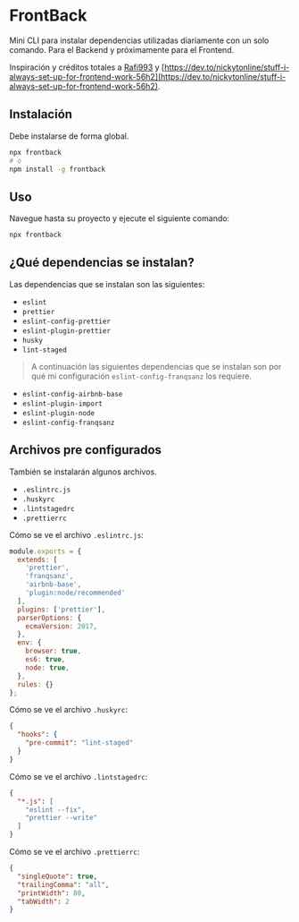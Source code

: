 # FrontBack

Mini CLI para instalar dependencias utilizadas diariamente con un solo comando. Para el Backend y próximamente para el Frontend.

Inspiración y créditos totales a [Rafi993](https://github.com/Rafi993/frontend-dev) y [https://dev.to/nickytonline/stuff-i-always-set-up-for-frontend-work-56h2](https://dev.to/nickytonline/stuff-i-always-set-up-for-frontend-work-56h2).

## Instalación
Debe instalarse de forma global.

```sh
npx frontback
# o
npm install -g frontback
```

## Uso
Navegue hasta su proyecto y ejecute el siguiente comando:

```sh
npx frontback
```

## ¿Qué dependencias se instalan?

Las dependencias que se instalan son las siguientes:

* `eslint`
* `prettier`
* `eslint-config-prettier`
* `eslint-plugin-prettier`
* `husky`
* `lint-staged`
  <!-- * stylelint -->
  <!-- * stylelint-config-standard -->

> A continuación las siguientes dependencias que se instalan son por qué mi configuración `eslint-config-franqsanz` los requiere.
* `eslint-config-airbnb-base`
* `eslint-plugin-import`
* `eslint-plugin-node`
* `eslint-config-franqsanz`

## Archivos pre configurados
También se instalarán  algunos archivos.

* `.eslintrc.js`
* `.huskyrc`
* `.lintstagedrc`
* `.prettierrc`

Cómo se ve el archivo `.eslintrc.js`:
```js
module.exports = {
  extends: [
    'prettier',
    'franqsanz',
    'airbnb-base',
    'plugin:node/recommended'
  ],
  plugins: ['prettier'],
  parserOptions: {
    ecmaVersion: 2017,
  },
  env: {
    browser: true,
    es6: true,
    node: true,
  },
  rules: {}
};
```
Cómo se ve el archivo `.huskyrc`:

```json
{
  "hooks": {
    "pre-commit": "lint-staged"
  }
}
```
Cómo se ve el archivo `.lintstagedrc`:

```json
{
  "*.js": [
    "eslint --fix",
    "prettier --write"
  ]
}
```

Cómo se ve el archivo `.prettierrc`:

```json
{
  "singleQuote": true,
  "trailingComma": "all",
  "printWidth": 80,
  "tabWidth": 2
}
```